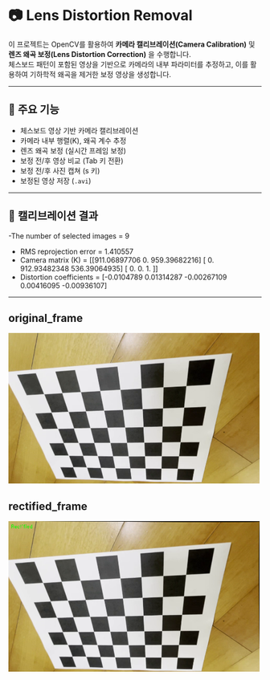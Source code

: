 # 📷 Lens Distortion Removal

이 프로젝트는 OpenCV를 활용하여 **카메라 캘리브레이션(Camera Calibration)** 및 **렌즈 왜곡 보정(Lens Distortion Correction)** 을 수행합니다.  
체스보드 패턴이 포함된 영상을 기반으로 카메라의 내부 파라미터를 추정하고, 이를 활용하여 기하학적 왜곡을 제거한 보정 영상을 생성합니다.

---

## 🔧 주요 기능

- 체스보드 영상 기반 카메라 캘리브레이션
- 카메라 내부 행렬(K), 왜곡 계수 추정
- 렌즈 왜곡 보정 (실시간 프레임 보정)
- 보정 전/후 영상 비교 (Tab 키 전환)
- 보정 전/후 사진 캡쳐 (s 키)
- 보정된 영상 저장 (`.avi`)
---

## 🧪 캘리브레이션 결과
-The number of selected images = 9
- RMS reprojection error = 1.410557
- Camera matrix (K) =
[[911.06897706   0.         959.39682216]
 [  0.         912.93482348 536.39064935]
 [  0.           0.           1.        ]]
- Distortion coefficients = [-0.0104789   0.01314287 -0.00267109  0.00416095 -0.00936107]
---

## original_frame
 <img src="./data/original_frame.png" width="500" height="300">

## rectified_frame
 <img src="./data/rectified_frame.png" width="500" height="300">
